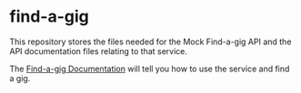 # find-a-gig
This repository stores the files needed for the Mock Find-a-gig API and the API documentation files relating to that service.

The [Find-a-gig Documentation](docs/overview.md) will tell you how to use the service and find a gig.
